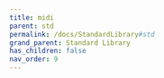 ```yaml
---
title: midi
parent: std
permalink: /docs/StandardLibrary#std
grand_parent: Standard Library
has_children: false
nav_order: 9
---
```

